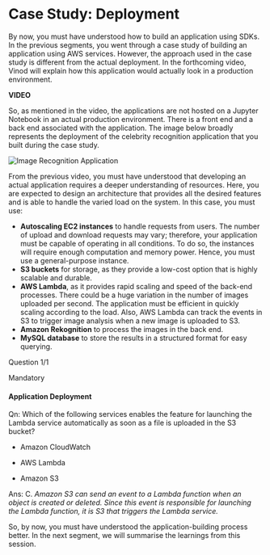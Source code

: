 # Case Study: Deployment

By now, you must have understood how to build an application using SDKs. In the previous segments, you went through a case study of building an application using AWS services. However, the approach used in the case study is different from the actual deployment. In the forthcoming video, Vinod will explain how this application would actually look in a production environment.

**VIDEO**

So, as mentioned in the video, the applications are not hosted on a Jupyter Notebook in an actual production environment. There is a front end and a back end associated with the application. The image below broadly represents the deployment of the celebrity recognition application that you built during the case study.

![Image Recognition Application](https://i.ibb.co/ZL5rYwC/Image-Recognition-Application.jpg)

From the previous video, you must have understood that developing an actual application requires a deeper understanding of resources. Here, you are expected to design an architecture that provides all the desired features and is able to handle the varied load on the system. In this case, you must use:

- **Autoscaling EC2 instances** to handle requests from users. The number of upload and download requests may vary; therefore, your application must be capable of operating in all conditions. To do so, the instances will require enough computation and memory power. Hence, you must use a general-purpose instance.
- **S3 buckets** for storage, as they provide a low-cost option that is highly scalable and durable.
- **AWS Lambda**, as it provides rapid scaling and speed of the back-end processes. There could be a huge variation in the number of images uploaded per second. The application must be efficient in quickly scaling according to the load. Also, AWS Lambda can track the events in S3 to trigger image analysis when a new image is uploaded to S3.
- **Amazon Rekognition** to process the images in the back end.
- **MySQL database** to store the results in a structured format for easy querying.

Question 1/1

Mandatory

#### Application Deployment

Qn: Which of the following services enables the feature for launching the Lambda service automatically as soon as a file is uploaded in the S3 bucket?

- Amazon CloudWatch

- AWS Lambda

- Amazon S3

Ans: C. *Amazon S3 can send an event to a Lambda function when an object is created or deleted. Since this event is responsible for launching the Lambda function, it is S3 that triggers the Lambda service.*

So, by now, you must have understood the application-building process better. In the next segment, we will summarise the learnings from this session.
